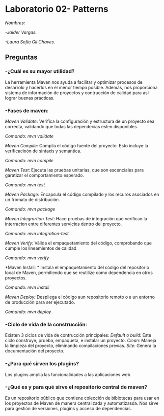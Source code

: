 # Laboratorio 02- Patterns
*Nombres:*

*-Jaider Vargas.*

*-Laura Sofia Gil Chaves.*

## Preguntas
### -¿Cuál es su mayor utilidad?

La herramienta Maven nos ayuda a facilitar y optimizar procesos de desarrolo y hacerlos en el menor tiempo posible. Además, nos proporciona sistema de información de proyectos y contrucción de calidad para así lograr buenas prácticas. 

### -Fases de maven:

*Maven Validate*: Verifica la configuración y estructura de un proyecto sea correcta, validando que todas las dependecias esten disponibles. 

*Comando: mvn validate*

*Maven Compile:* Compila el código fuente del proyecto. Esto incluye la verificacioón de sintaxis y semántica. 

*Comando: mvn compile*

*Maven Test:* Ejecuta las pruebas unitarias, que son escenciales para garatizar el comportamiento esperado. 

*Comando: mvn test*

*Maven Package:* Encapsula el código compilado y los recuros asociados en un fromato de distribución. 

*Comando: mvn package*

*Maven Integrartion Test:*  Hace pruebas de integración
que verifican la interracion entre diferentes servicios dentro del proyecto.

*Comando: mvn integration-test*

*Maven Verify:* Válida el empaquetamiento del código, comprobando  que cumple los lineamientos de calidad.

*Comando: mvn verify*

*Maven Install: *  Instala el empaquetamiento del código del repositorio local de Maven, permitiendo que se reutilize como dependencia en otros proyectos. 

*Comando: mvn install*

*Maven Deploy:* Despliega el código aun repositorio remoto o a un entorno de producción para ser ejecutado.

*Comando: mvn deploy*

### -Ciclo de vida de la construcción:

Existen 3 ciclos de vida de contrucción principales:
*Default o build*: Este ciclo construye, prueba, empaqueta, e instalar un proyecto. 
*Clean:* Maneja la limpieza del proyecto, eliminando compilaciones previas. 
*Site:* Genera la documentación del proyecto.

### -¿Para qué sirven los plugins?
Los plugins amplia las funcionalidades a las aplicaciones web. 

### -¿Qué es y para qué sirve el repositorio central de maven?

Es un repositorio público que contiene colección de biblotecas para usar en los proyectos de Maven de manera centralizada y automatizasda. Nos sirve para gestión de versiones, plugins y acceso de dependencias.
